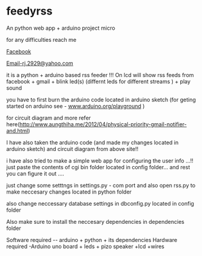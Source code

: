 feedyrss
========

An python web app + arduino project micro 


for any difficulties reach me

<a href="www.facebook.com/rohit.jain.1993" target=_blank>Facebook</a>

Email-rj.2929@yahoo.com 



 it is a python  + arduino based rss feeder !!!
On lcd  will show rss feeds from facebook + gmail  + blink led(s) (differnt leds for different streams ) + play sound 

you have to first burn the arduino code located in arduino sketch (for geting started on arduino see - www.arduino.org/playground )
   
for circuit diagram  and more refer here(http://www.aungthiha.me/2012/04/physical-priority-gmail-notifier-and.html)

I have also taken the arduino code (and made my changes located in arduino sketch) and circuit diagram  from above site!!
 
i have also tried to make a simple web app for configuring the user info ...!!
just paste the contents of cgi bin folder located in config folder...
and rest you can figure it out ....

just change some setttngs in settings.py - com port 
and also open rss.py to make neccesary changes
located in python folder 


also change neccessary database settings in dbconfig.py located in config folder


Also make sure to install the neccesary dependencies in dependencies folder

Software required -- arduino + python + its dependencies
Hardware required -Arduino uno board + leds + pizo speaker +lcd +wires 
  
